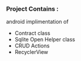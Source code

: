 ### Project Contains : ###
android implimentation of 
 - Contract class
 - Sqlite Open Helper class
 - CRUD Actions
 - RecyclerView
